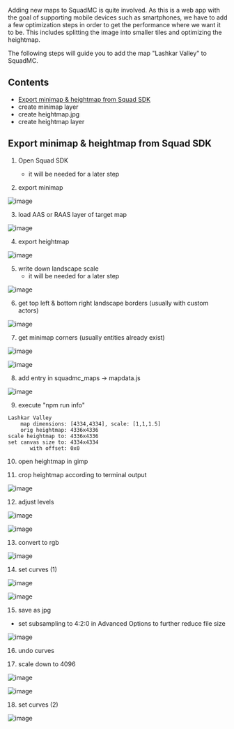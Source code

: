 Adding new maps to SquadMC is quite involved. As this is a web app with the goal of supporting mobile devices such as smartphones, we have to add a few optimization steps in order to get the performance where we want it to be. This includes splitting the image into smaller tiles and optimizing the heightmap.

The following steps will guide you to add the map "Lashkar Valley" to SquadMC.

## Contents

* [Export minimap & heightmap from Squad SDK](#export-minimap--heightmap-from-squad-sdk)
* create minimap layer
* create heightmap.jpg
* create heightmap layer

## Export minimap & heightmap from Squad SDK

1. Open Squad SDK
   * it will be needed for a later step

2. export minimap

![image](https://user-images.githubusercontent.com/9431420/90961022-21bd9c80-e4a6-11ea-82da-935d969a5f94.png)

3. load AAS or RAAS layer of target map

![image](https://user-images.githubusercontent.com/9431420/90961057-73662700-e4a6-11ea-9375-ee5b422fe7f9.png)

4. export heightmap

![image](https://user-images.githubusercontent.com/9431420/90961104-ccce5600-e4a6-11ea-9da4-efba4f9f8f47.png)

5. write down landscape scale
   * it will be needed for a later step

![image](https://user-images.githubusercontent.com/9431420/90961157-36e6fb00-e4a7-11ea-87b7-5be7cb252cf5.png)

6. get top left & bottom right landscape borders (usually with custom actors)

![image](https://user-images.githubusercontent.com/9431420/90961227-b1b01600-e4a7-11ea-851a-876dcdd9a535.png)

7. get minimap corners (usually entities already exist)

![image](https://user-images.githubusercontent.com/9431420/90961285-13708000-e4a8-11ea-9dbe-46e1bc926db6.png)

![image](https://user-images.githubusercontent.com/9431420/90961289-1cf9e800-e4a8-11ea-9d67-31e1e3c6029d.png)

8. add entry in squadmc_maps -> mapdata.js

![image](https://user-images.githubusercontent.com/9431420/90961524-f0df6680-e4a9-11ea-8e94-ea27427147fd.png)

9. execute "npm run info"
```
Lashkar Valley
    map dimensions: [4334,4334], scale: [1,1,1.5]
    orig heightmap: 4336x4336
scale heightmap to: 4336x4336
set canvas size to: 4334x4334
       with offset: 0x0
```
10. open heightmap in gimp

11. crop heightmap according to terminal output

![image](https://user-images.githubusercontent.com/9431420/90961583-369c2f00-e4aa-11ea-890c-d881d004ae2d.png)

12. adjust levels

![image](https://user-images.githubusercontent.com/9431420/90961785-83ccd080-e4ab-11ea-92fe-eaacebd1d553.png)

![image](https://user-images.githubusercontent.com/9431420/90961638-a4e0f180-e4aa-11ea-82d3-fce982ab8708.png)

13. convert to rgb

![image](https://user-images.githubusercontent.com/9431420/90961665-dbb70780-e4aa-11ea-9610-f34641bd8cf4.png)

14. set curves (1)

![image](https://user-images.githubusercontent.com/9431420/90961794-9e9f4500-e4ab-11ea-9f0e-b3b3ed574726.png)

![image](https://user-images.githubusercontent.com/9431420/90961813-c68ea880-e4ab-11ea-99f6-5410206e49b4.png)

15. save as jpg
   * set subsampling to 4:2:0 in Advanced Options to further reduce file size

![image](https://user-images.githubusercontent.com/9431420/90961730-33ee0980-e4ab-11ea-9c40-9640ef09cbf6.png)

16. undo curves

17. scale down to 4096

![image](https://user-images.githubusercontent.com/9431420/90961750-541dc880-e4ab-11ea-89aa-6c9f4a5bc4c6.png)

![image](https://user-images.githubusercontent.com/9431420/90961760-65ff6b80-e4ab-11ea-81e0-e8b6b7415a0f.png)

18. set curves (2)

![image](https://user-images.githubusercontent.com/9431420/90961821-d3ab9780-e4ab-11ea-842a-8118009b698e.png)